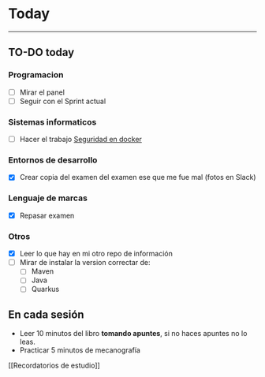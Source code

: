 # Today
---
## TO-DO today
### Programacion
- [ ] Mirar el panel
- [ ] Seguir con el Sprint actual
### Sistemas informaticos
- [ ] Hacer el trabajo [Seguridad en docker](https://classroom.google.com/c/MzQ1NTIyMzQwMDM3/a/NDkyODM4NTY5Mjg2/details)
### Entornos de desarrollo
- [x] Crear copia del examen del examen ese que me fue mal (fotos en Slack)
### Lenguaje de marcas
- [x] Repasar examen
### Otros
- [x] Leer lo que hay en mi otro repo de información
- [ ] Mirar de instalar la version correctar de:
	- [ ] Maven
	- [ ] Java
	- [ ] Quarkus

## En cada sesión
- Leer 10 minutos del libro **tomando apuntes**, si no haces apuntes no lo leas.
- Practicar 5 minutos de mecanografía

[[Recordatorios de estudio]]
